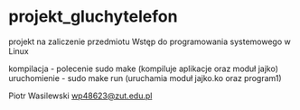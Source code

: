 # projekt_gluchytelefon
projekt na zaliczenie przedmiotu Wstęp do programowania systemowego w Linux

kompilacja - polecenie sudo make (kompiluje aplikacje oraz moduł jajko)
uruchomienie - sudo make run (uruchamia moduł jajko.ko oraz program1)

Piotr Wasilewski
wp48623@zut.edu.pl
